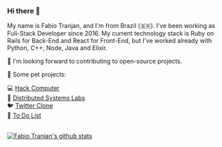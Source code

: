 ### Hi there 👋

My name is Fabio Tranjan, and I'm from Brazil (:brazil:). I've been working as Full-Stack Developer since 2016. My current technology stack is Ruby on Rails for Back-End and React for Front-End, but I've worked already with Python, C++, Node, Java and Elixir.

:eyes: I'm looking forward to contributing to open-source projects.

:telescope: Some pet projects:

:computer: [Hack Computer](https://github.com/FabioTranjan/hack-computer)\
🔗 [Distributed Systems Labs](https://github.com/FabioTranjan/distributed-system-labs)\
:bird: [Twitter Clone](https://github.com/FabioTranjan/twitter-clone)\
:notebook: [To Do List](https://github.com/FabioTranjan/todo-list)

\
[![Fabio Tranjan's github stats](https://github-readme-stats.vercel.app/api?username=fabiotranjan&theme=dark&show_icons=true&count_private=true)](https://github.com/fabiotranjan)
